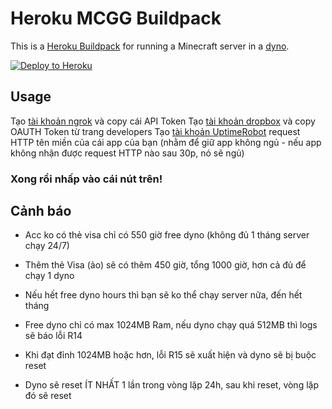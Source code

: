 # Heroku MCGG Buildpack

This is a [Heroku Buildpack](https://devcenter.heroku.com/articles/buildpacks)
for running a Minecraft server in a [dyno](https://devcenter.heroku.com/articles/dynos).

[![Deploy to Heroku](https://www.herokucdn.com/deploy/button.png)](https://heroku.com/deploy)

## Usage

Tạo [tài khoản ngrok](https://ngrok.com/) và copy cái API Token
Tạo [tài khoản dropbox](https://dropbox.com/) và copy OAUTH Token từ trang developers
Tạo [tài khoản UptimeRobot](https://uptimerobot.com/) request HTTP tên miền của cái app của bạn (nhằm để giữ app không ngủ - nếu app không nhận được request HTTP nào sau 30p, nó sẽ ngủ)

### Xong rồi nhấp vào cái nút trên!

## Cảnh báo
- Acc ko có thẻ visa chỉ có 550 giờ free dyno (không đủ 1 tháng server chạy 24/7)

- Thêm thẻ Visa (ảo) sẽ có thêm 450 giờ, tổng 1000 giờ, hơn cả đủ để chạy 1 dyno

- Nếu hết free dyno hours thì bạn sẽ ko thể chạy server nữa, đến hết tháng

- Free dyno chỉ có max 1024MB Ram, nếu dyno chạy quá 512MB thì logs sẽ báo lỗi R14

- Khi đạt đỉnh 1024MB hoặc hơn, lỗi R15 sẽ xuất hiện và dyno sẽ bị buộc reset

- Dyno sẽ reset ÍT NHẤT 1 lần trong vòng lặp 24h, sau khi reset, vòng lặp đó sẽ reset


